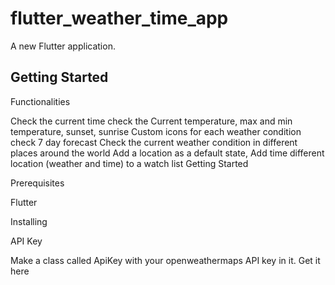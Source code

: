


# flutter_weather_time_app

A new Flutter application.

## Getting Started
 
Functionalities 

Check the current time
check the Current temperature, max and min temperature, sunset, sunrise
Custom icons for each weather condition
check 7 day forecast
Check the current weather condition in different places around the world
Add a location as a default state,
Add time different location (weather and time) to a watch list
Getting Started

Prerequisites

Flutter

Installing

API Key

Make a class called ApiKey with your openweathermaps API key in it. Get it here
